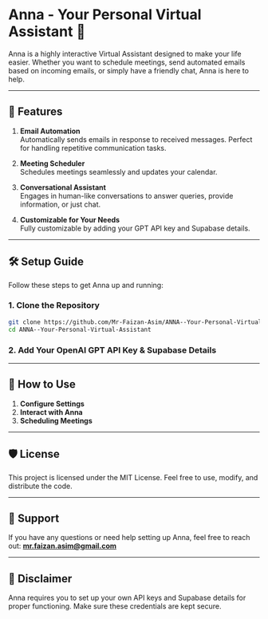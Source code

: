 # Anna - Your Personal Virtual Assistant 🤖


Anna is a highly interactive Virtual Assistant designed to make your life easier. Whether you want to schedule meetings, send automated emails based on incoming emails, or simply have a friendly chat, Anna is here to help. 

---

## 🌟 Features

1. **Email Automation**  
   Automatically sends emails in response to received messages. Perfect for handling repetitive communication tasks.

2. **Meeting Scheduler**  
   Schedules meetings seamlessly and updates your calendar.

3. **Conversational Assistant**  
   Engages in human-like conversations to answer queries, provide information, or just chat.

4. **Customizable for Your Needs**  
   Fully customizable by adding your GPT API key and Supabase details.

---

## 🛠️ Setup Guide

Follow these steps to get Anna up and running:

### 1. Clone the Repository
```bash
git clone https://github.com/Mr-Faizan-Asim/ANNA--Your-Personal-Virtual-Assistant
cd ANNA--Your-Personal-Virtual-Assistant
```

### 2. Add Your OpenAI GPT API Key & Supabase Details

---

## 🌟 How to Use

1. **Configure Settings**  
2. **Interact with Anna**  
3. **Scheduling Meetings**  

---

## 🛡️ License
This project is licensed under the MIT License. Feel free to use, modify, and distribute the code.

---

## 📧 Support

If you have any questions or need help setting up Anna, feel free to reach out:
**mr.faizan.asim@gmail.com**

---

## 📌 Disclaimer
Anna requires you to set up your own API keys and Supabase details for proper functioning. Make sure these credentials are kept secure.
